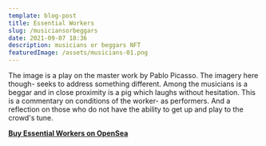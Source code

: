```yaml
---
template: blog-post
title: Essential Workers
slug: /musiciansorbeggars
date: 2021-09-07 18:36
description: musicians or beggars NFT
featuredImage: /assets/musicians-01.png
---
```

The image is a play on the master work by Pablo Picasso. The imagery here though- seeks to address something different. Among the musicians is a beggar and in close proximity is a pig which laughs without hesitation. This is a commentary on conditions of the worker- as performers. And a reflection on those who do not have the ability to get up and play to the crowd's tune.

**[Buy Essential Workers on OpenSea](https://opensea.io/assets/0x495f947276749ce646f68ac8c248420045cb7b5e/75511496996509083340559006059282024395904634734945582606826898907350400237569)**